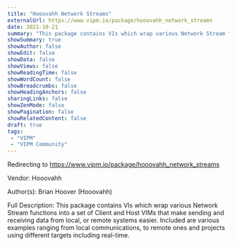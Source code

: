 ```yaml
---
title: "Hooovahh Network Streams"
externalUrl: https://www.vipm.io/package/hooovahh_network_streams
date: 2021-10-21
summary: "This package contains VIs which wrap various Network Stream functions into a set of Client and Host VIMs that make sending and receiving data from local, or remote systems easier."
showSummary: true
showAuthor: false
showEdit: false
showData: false
showViews: false
showReadingTime: false
showWordCount: false
showBreadcrumbs: false
showHeadingAnchors: false
sharingLinks: false
showZenMode: false
showPagination: false
showRelatedContent: false
draft: true
tags:
 - "VIPM"
 - "VIPM Community"
---
```


Redirecting to https://www.vipm.io/package/hooovahh_network_streams

Vendor: Hooovahh

Author(s): Brian Hoover (Hooovahh)
 
Full Description:
This package contains VIs which wrap various Network Stream functions into a set of Client and Host VIMs that make sending and receiving data from local, or remote systems easier.  Included are various examples ranging from local communications, to remote ones and projects using different targets including real-time.